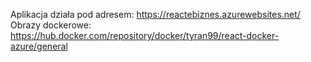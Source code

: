 Aplikacja działa pod adresem: https://reactebiznes.azurewebsites.net/
Obrazy dockerowe: https://hub.docker.com/repository/docker/tyran99/react-docker-azure/general